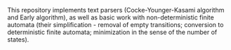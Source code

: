 This repository implements text parsers (Cocke-Younger-Kasami algorithm and Early algorithm), as well as basic work with non-deterministic finite automata (their simplification - removal of empty transitions; conversion to deterministic finite automata; minimization in the sense of the number of states).